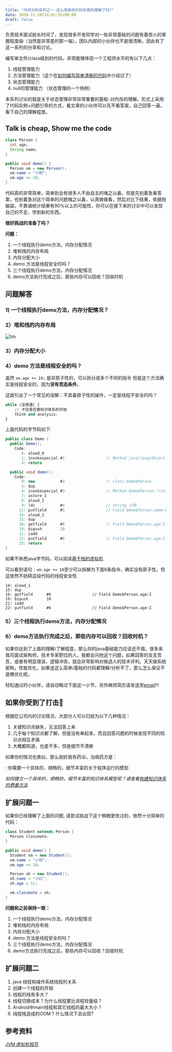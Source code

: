 ```yaml
---
title: "内存分析系列之一-这么简单的代码你真的理解了吗?"
date: 2018-11-26T14:01:55+08:00
draft: false
---
```


负责技术面试挺长时间了，发现很多开发同学对一些非常基础的问题有着惊人的掌握程度😱（当然是非常差的那一端）。团队内部的小伙伴也不是很清晰，因此有了这一系列的分享和讨论。

编写单文件/class级别的代码，非常能够体现一个工程师水平的有以下几点：

1. 线程管理能力
2. 方法管理能力（这个在[如何编写简单清晰的代码]()中介绍过了）
3. 状态管理能力
4. null的管理能力 （状态管理的一个特例）

本系列讨论的就是关于状态管理非常非常重要的基础-对内存的理解。形式上采用了代码实例+问题引导的方式，看文章的小伙伴可以先不看答案，自己回答一遍，看下自己的理解程度。

## Talk is cheap, Show me the code

```java
class Person {
  int age;
  String name;
}

public void demo() {
  Person xm = new Person();
  xm.name = "小明";
  xm.age += 10;
}
```

代码真的非常简单，简单到会有很多人不由自主的嗤之以鼻。但是先别着急看答案，也别着急对这个简单的问题嗤之以鼻，认真做做看，然后对比下结果，依据拍脑袋，不靠谱统计结果有90%以上的可能性，你可以在接下来的讨论中可以发现自己的不足，学到新的东西。

**做好挑战的准备了吗？**

**问题：**

1. 一个线程执行demo方法，内存分配情况
2. 堆和栈的内存布局
3. 内存分配大小
4. demo 方法是线程安全的吗？
5. 三个线程执行demo方法，内存分配情况
6. demo方法执行完成之后，那些内存可以回收？回收时机

## 问题解答
### 1) 一个线程执行demo方法，内存分配情况？
### 2）堆和栈的内存布局
![hh](./memory_layout.png)
### 3）内存分配大小

### 4）demo 方法是线程安全的吗？

虽然 `xm.age += 10;` 是非原子性的，可以拆分成多个不同的指令
但是这个方法确实是线程安全的，因为**没有竞态条件**。

这就引出了一个常见的误解：不具备原子性的操作，一定是线程不安全的吗？
```python
while (没想通) {
    // 卡住是完善知识体系的开始
    think and analysis; 
}
```

上面代码的字节码如下:

```java
public class Demo {
  public Demo();
    Code:
       0: aload_0
       1: invokespecial #1                  // Method java/lang/Object."<init>":()V
       4: return

  public void demo();
    Code:
       0: new           #2                  // class Demo$Person
       3: dup
       4: invokespecial #3                  // Method Demo$Person."<init>":()V
       7: astore_1
       8: aload_1
       9: ldc           #4                  // String 小明
      11: putfield      #5                  // Field Demo$Person.name:Ljava/lang/String;
      14: aload_1
      15: dup
      16: getfield      #6                  // Field Demo$Person.age:I
      19: bipush        10
      21: iadd
      22: putfield      #6                  // Field Demo$Person.age:I
      25: return
}
```

如果不熟悉java字节码，可以阅读[基于栈的虚拟机](code/calc.md)

可以看到语句：`xm.age += 10`至少可以拆解为下面6条指令，确实没有原子性。但这依然不妨碍这段代码的线程安全性

```
14: aload_1
15: dup
16: getfield      #6                  // Field Demo$Person.age:I
19: bipush        10
21: iadd
22: putfield      #6                  // Field Demo$Person.age:I
```


### 5）三个线程执行demo方法，内存分配情况
### 6）demo方法执行完成之后，那些内存可以回收？回收时机？

如果你达到了上面的理解/了解程度，那么你的java基础能力应该还不错。很多来我司面试架构师，技术专家职位的人，我都会问他这个问题，如果回答的支支吾吾，或者有明显错误，逻辑冲突，就会非常影响对候选人的技术评判。天天做系统架构，性能优化，如果连这么简单/基础的代码都理解/分析不了，那么怎么保证不是瞎优化呢。

轻松通过的小伙伴，请自动略过下面这一小节，另外麻烦简历请发送至[email](wangw@inke.cn)!!!

## 如果你受到了打击🔨

根据在公司内的讨论情况，大部分人可以归结为以下几种情况：

1. 关键知识点缺失，无法回答上来
2. 几乎每个知识点都了解，但是没有串起来，而且回答问题的时候发现不同的知识点相互矛盾
3. 大概都知道，也差不多，但是细节不清晰

如果你的情况也类似，那么刚好我有药😜。治病药方是：

: 你需要一个具体的，顺畅的，细节丰富的关于程序运行的模型.

*如何建立一个具体的，顺畅的，细节丰富的知识体系模型呢？请查看[构建知识体系的费曼方法](blog/holmes/feymn_model.md)*



## 扩展问题一
如果你已经理解了上面的问题, 请尝试挑战下这个稍微更改过的，依然十分简单的代码：
```java
class Student extends Person {
  Person classmate;
}

public void demo() {
  Student xm = new Student();
  xm.name = "小明";
  xm.age += 10;

  Person xh = new Student();
  xh.name = "小红";
  xh.age = 12;

  xm.classmate = xh;
}
```

**问题和之前保持一致：**

1. 一个线程执行demo方法，内存分配情况
2. 堆和栈的内存布局
3. 内存分配大小
4. demo 方法是线程安全的吗？
5. 三个线程执行demo方法，内存分配情况
6. demo方法执行完成之后，那些内存可以回收？回收时机

## 扩展问题二

1. java 线程和操作系统线程的关系
1. 创建一个线程的开销
2. 线程的栈有多大？
3. 线程切换成本？为什么线程要比进程轻量级？
4. Android中main线程和其它线程的最大大小？
5. 线程栈造成的OOM ? 什么情况下会出现?


## 参考资料
[JVM 虚拟机规范](https://docs.oracle.com/javase/specs/jvms/se7/html/jvms-2.html)
